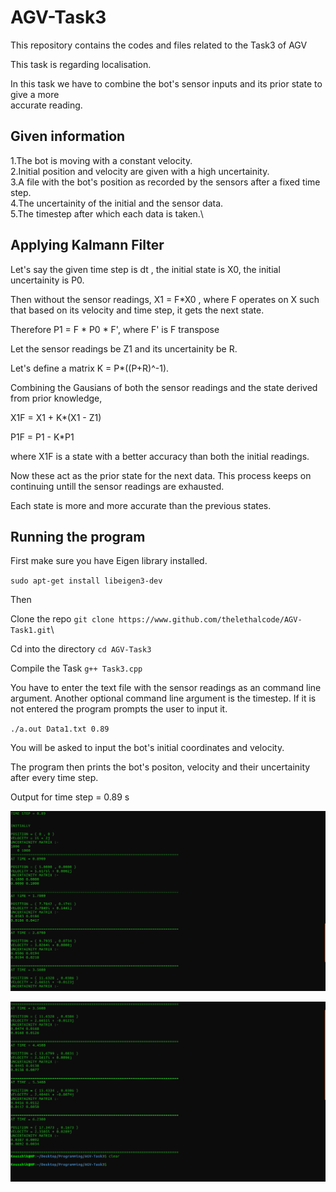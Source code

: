 # AGV-Task3

This repository contains the codes and files related to the Task3 of AGV

This task is regarding localisation.

In this task we have to combine the bot's sensor inputs and its prior state to  give a more\
accurate reading.

## Given information

1.The bot is moving with a constant velocity.\
2.Initial position and velocity are given with a high uncertainity.\
3.A file with the bot's position as recorded by the sensors after a fixed time step.\
4.The uncertainity of the initial and the sensor data.\
5.The timestep after which each data is taken.\

## Applying Kalmann Filter

Let's say the given time step is dt , the initial state is X0, the initial uncertainity is P0.

Then without the sensor readings, X1 = F*X0 , where F operates on X such that based on its velocity and time step, it gets the next state.  

Therefore P1 = F * P0 \* F', where F' is F transpose

Let the sensor readings be Z1 and its uncertainity be R.

Let's define a matrix K = P*((P+R)^-1).

Combining the Gausians of both the sensor readings and the state derived from prior knowledge,

X1F = X1 + K*(X1 - Z1)

P1F = P1 - K*P1

where X1F is a state with a better accuracy than both the initial readings.

Now these act as the prior state for the next data. This process keeps on continuing untill the sensor readings are exhausted.

Each state is more and more accurate than the previous states.

## Running the program

First make sure you have Eigen library installed.

`sudo apt-get install libeigen3-dev`

Then

Clone the repo
`git clone https://www.github.com/thelethalcode/AGV-Task1.git`\

Cd into the directory
`cd AGV-Task3`

Compile the Task
`g++ Task3.cpp`

You have to enter the text file with the sensor readings as an command line argument. Another optional command line argument is the timestep. If it is not entered the program prompts the user to input it.

`./a.out Data1.txt 0.89`

You will be asked to input the bot's initial coordinates and velocity.

The program then prints the bot's positon, velocity and their uncertainity after every time step.

Output for time step = 0.89 s

![Alt text](Output1.png)

![Alt text](Output2.png)
